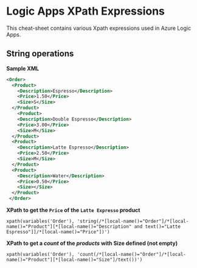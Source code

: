 # Logic Apps XPath Expressions

This cheat-sheet contains various Xpath expressions used in Azure Logic Apps.

## String operations
**Sample XML**
```xml
<Order>
  <Product>
    <Description>Espresso</Description>
    <Price>1.50</Price>
    <Size>S</Size>
  </Product>
    <Product>
    <Description>Double Espresso</Description>
    <Price>3.00</Price>
    <Size>M</Size>
  </Product>
  <Product>
    <Description>Latte Espresso</Description>
    <Price>2.50</Price>
    <Size>M</Size>
  </Product>
  <Product>
    <Description>Water</Description>
    <Price>0.50</Price>
    <Size></Size>
  </Product> 
 </Order>
 ```
**XPath to get the `Price` of the `Latte Expresso` product**
```
xpath(variables('Order'), 'string(/*[local-name()="Order"]/*[local-name()="Product"][*[local-name()="Description" and text()="Latte Espresso"]]/*[local-name()="Price"])')
```
**XPath to get a *count* of the *products* with Size defined (not empty)**
```
xpath(variables('Order'), 'count(/*[local-name()="Order"]/*[local-name()="Product"][*[local-name()="Size"]/text())')
```

